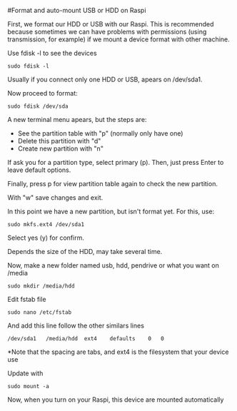 #Format and auto-mount USB or HDD on Raspi

First, we format our HDD or USB with our Raspi. This is recommended because sometimes we can have problems with permissions (using transmission, for example) if we mount a device format with other machine.

Use fdisk -l to see the devices

    sudo fdisk -l

Usually if you connect only one HDD or USB, apears on /dev/sda1.

Now proceed to format:

    sudo fdisk /dev/sda

A new terminal menu apears, but the steps are:

- See the partition table with "p" (normally only have one)
- Delete this partition with "d"
- Create new partition with "n"

If ask you for a partition type, select primary (p). Then, just press Enter to leave default options.

Finally, press p for view partition table again to check the new partition.

With "w" save changes and exit.

In this point we have a new partition, but isn't format yet. For this, use:

    sudo mkfs.ext4 /dev/sda1

Select yes (y) for confirm.

Depends the size of the HDD, may take several time.

Now, make a new folder named usb, hdd, pendrive or what you want on /media

    sudo mkdir /media/hdd

Edit fstab file

    sudo nano /etc/fstab

And add this line follow the other similars lines

    /dev/sda1   /media/hdd  ext4    defaults    0   0

*Note that the spacing are tabs, and ext4 is the filesystem that your device use

Update with

    sudo mount -a

Now, when you turn on your Raspi, this device are mounted automatically
